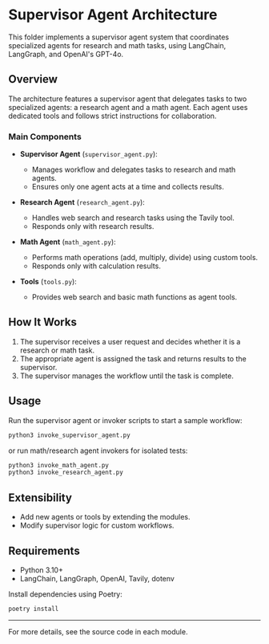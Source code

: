 
# Supervisor Agent Architecture

This folder implements a supervisor agent system that coordinates specialized agents for research and math tasks, using LangChain, LangGraph, and OpenAI's GPT-4o.

## Overview

The architecture features a supervisor agent that delegates tasks to two specialized agents: a research agent and a math agent. Each agent uses dedicated tools and follows strict instructions for collaboration.

### Main Components

- **Supervisor Agent** (`supervisor_agent.py`):
	- Manages workflow and delegates tasks to research and math agents.
	- Ensures only one agent acts at a time and collects results.

- **Research Agent** (`research_agent.py`):
	- Handles web search and research tasks using the Tavily tool.
	- Responds only with research results.

- **Math Agent** (`math_agent.py`):
	- Performs math operations (add, multiply, divide) using custom tools.
	- Responds only with calculation results.

- **Tools** (`tools.py`):
	- Provides web search and basic math functions as agent tools.

## How It Works

1. The supervisor receives a user request and decides whether it is a research or math task.
2. The appropriate agent is assigned the task and returns results to the supervisor.
3. The supervisor manages the workflow until the task is complete.

## Usage

Run the supervisor agent or invoker scripts to start a sample workflow:

```bash
python3 invoke_supervisor_agent.py
```

or run math/research agent invokers for isolated tests:

```bash
python3 invoke_math_agent.py
python3 invoke_research_agent.py
```

## Extensibility

- Add new agents or tools by extending the modules.
- Modify supervisor logic for custom workflows.

## Requirements

- Python 3.10+
- LangChain, LangGraph, OpenAI, Tavily, dotenv

Install dependencies using Poetry:

```bash
poetry install
```

---
For more details, see the source code in each module.
